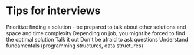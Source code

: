 # Tips for interviews

Prioritize finding a solution - be prepared to talk about other solutions and space and time complexity
Depending on job, you might be forced to find the optimal solution
Talk it out
Don't be afraid to ask questions
Understand fundamentals (programming structures, data structures)